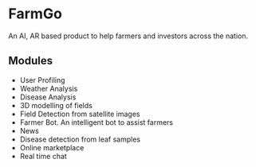 # FarmGo

An AI, AR based product to help farmers and investors across the nation.

## Modules
- User Profiling
- Weather Analysis
- Disease Analysis
- 3D modelling of fields
- Field Detection from satellite images
- Farmer Bot. An intelligent bot to assist farmers
- News
- Disease detection from leaf samples
- Online marketplace
- Real time chat
